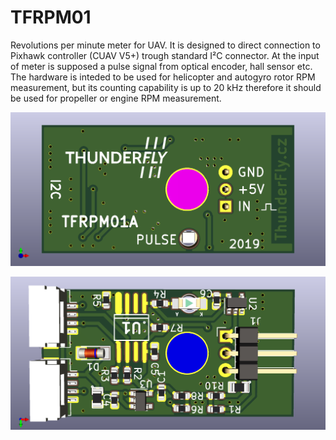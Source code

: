 # TFRPM01
Revolutions per minute meter for UAV. 
It is designed to direct connection to Pixhawk controller (CUAV V5+) trough standard I²C connector. 
At the input of meter is supposed a pulse signal from optical encoder, hall sensor etc. 
The hardware is inteded to be used for helicopter and autogyro rotor RPM measurement, but its counting capability is up to 20 kHz therefore it should be used for propeller or engine RPM measurement. 

![Top view on I2C RPM sensor](/doc/img/TFRPM01A_top_big.png)

![Bottom view on I2C RPM sensor](/doc/img/TFRPM01A_bot_big.png)
